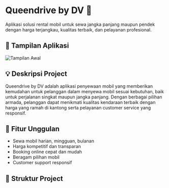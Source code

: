 # Queendrive by DV 🚗

Aplikasi solusi rental mobil untuk sewa jangka panjang maupun pendek dengan harga terjangkau, kualitas terbaik, dan pelayanan profesional.

## 📸 Tampilan Aplikasi

![Tampilan Awal](images/tampilan-1.jpg)

## 💡 Deskripsi Project

Queendrive by DV adalah aplikasi penyewaan mobil yang memberikan kemudahan untuk pelanggan dalam menyewa mobil sesuai kebutuhan, baik untuk perjalanan singkat maupun jangka panjang. Dengan berbagai pilihan armada, pelanggan dapat menikmati kualitas kendaraan terbaik dengan harga yang ramah di kantong serta pelayanan customer service yang responsif.

## 🚀 Fitur Unggulan

- Sewa mobil harian, mingguan, bulanan
- Harga kompetitif dan transparan
- Booking online cepat dan mudah
- Beragam pilihan mobil
- Customer support responsif

## 📂 Struktur Project


